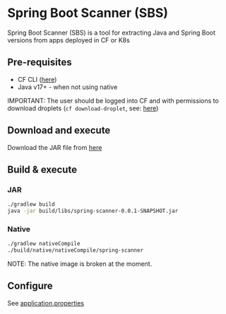# Spring Boot Scanner (SBS)

Spring Boot Scanner (SBS) is a tool for extracting Java and Spring Boot versions from apps deployed in CF or K8s

## Pre-requisites
* CF CLI ([here](https://docs.cloudfoundry.org/cf-cli/install-go-cli.html))
* Java v17+ - when not using native

IMPORTANT: The user should be logged into CF and with permissions to download droplets (`cf download-droplet`, see: [here](https://cli.cloudfoundry.org/es-ES/v8/download-droplet.html))

## Download and execute

Download the JAR file from [here](https://github.com/ignitionworks/spring-boot-scanner/releases/download/0.1.0/spring-boot-scanner.jar)

## Build & execute 

### JAR

```bash
./gradlew build
java -jar build/libs/spring-scanner-0.0.1-SNAPSHOT.jar
```

### Native

```bash
./gradlew nativeCompile
./build/native/nativeCompile/spring-scanner
```

NOTE: The native image is broken at the moment.

## Configure

See [application.properties](src/main/resources/application.properties)
